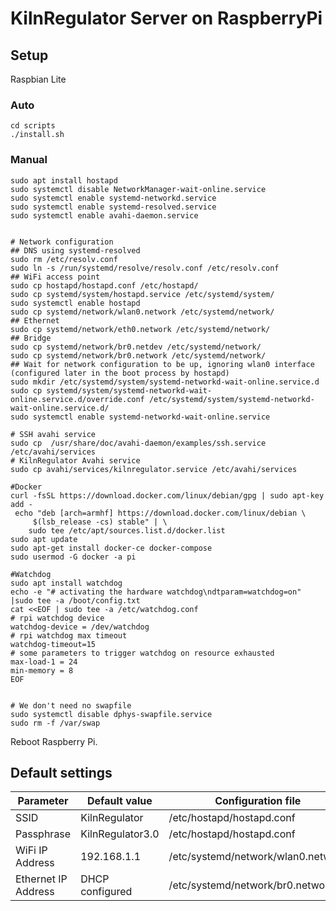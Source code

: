 # KilnRegulator Server on RaspberryPi

## Setup

Raspbian Lite

### Auto

```
cd scripts
./install.sh
```

### Manual

```
sudo apt install hostapd
sudo systemctl disable NetworkManager-wait-online.service
sudo systemctl enable systemd-networkd.service
sudo systemctl enable systemd-resolved.service
sudo systemctl enable avahi-daemon.service


# Network configuration
## DNS using systemd-resolved
sudo rm /etc/resolv.conf
sudo ln -s /run/systemd/resolve/resolv.conf /etc/resolv.conf
## WiFi access point
sudo cp hostapd/hostapd.conf /etc/hostapd/
sudo cp systemd/system/hostapd.service /etc/systemd/system/
sudo systemctl enable hostapd
sudo cp systemd/network/wlan0.network /etc/systemd/network/
## Ethernet
sudo cp systemd/network/eth0.network /etc/systemd/network/
## Bridge
sudo cp systemd/network/br0.netdev /etc/systemd/network/
sudo cp systemd/network/br0.network /etc/systemd/network/
## Wait for network configuration to be up, ignoring wlan0 interface (configured later in the boot process by hostapd)
sudo mkdir /etc/systemd/system/systemd-networkd-wait-online.service.d
sudo cp systemd/system/systemd-networkd-wait-online.service.d/override.conf /etc/systemd/system/systemd-networkd-wait-online.service.d/
sudo systemctl enable systemd-networkd-wait-online.service

# SSH avahi service
sudo cp  /usr/share/doc/avahi-daemon/examples/ssh.service /etc/avahi/services
# KilnRegulator Avahi service
sudo cp avahi/services/kilnregulator.service /etc/avahi/services

#Docker
curl -fsSL https://download.docker.com/linux/debian/gpg | sudo apt-key add -
 echo "deb [arch=armhf] https://download.docker.com/linux/debian \
     $(lsb_release -cs) stable" | \
    sudo tee /etc/apt/sources.list.d/docker.list
sudo apt update
sudo apt-get install docker-ce docker-compose
sudo usermod -G docker -a pi

#Watchdog
sudo apt install watchdog
echo -e "# activating the hardware watchdog\ndtparam=watchdog=on" |sudo tee -a /boot/config.txt
cat <<EOF | sudo tee -a /etc/watchdog.conf
# rpi watchdog device
watchdog-device = /dev/watchdog
# rpi watchdog max timeout
watchdog-timeout=15
# some parameters to trigger watchdog on resource exhausted
max-load-1 = 24
min-memory = 8
EOF


# We don't need no swapfile
sudo systemctl disable dphys-swapfile.service
sudo rm -f /var/swap
```

Reboot Raspberry Pi.

## Default settings

| Parameter           | Default value    | Configuration file                 |
| ------------------- | ---------------- | ---------------------------------- |
| SSID                | KilnRegulator    | /etc/hostapd/hostapd.conf          |
| Passphrase          | KilnRegulator3.0 | /etc/hostapd/hostapd.conf          |
| WiFi IP Address     | 192.168.1.1      | /etc/systemd/network/wlan0.network |
| Ethernet IP Address | DHCP configured  | /etc/systemd/network/br0.network   |
